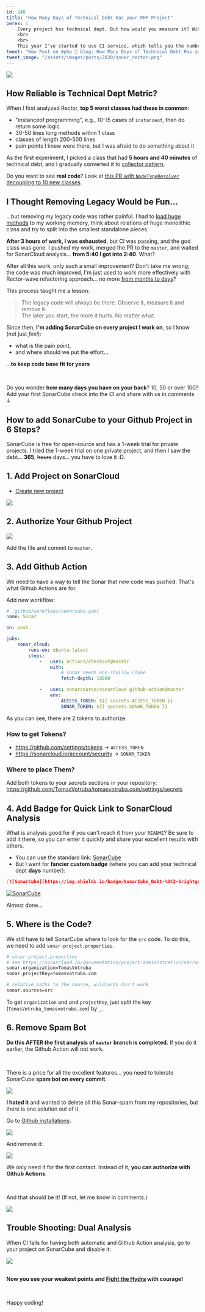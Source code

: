 ```yaml
---
id: 240
title: "How Many Days of Technical Debt Has your PHP Project"
perex: |
    Every project has technical dept. But how would you measure it? With [cognitive complexity](/blog/2018/05/21/is-your-code-readable-by-humans-cognitive-complexity-tells-you/)? The age of the framework? Any other guess?
    <br>
    <br>
    This year I've started to use CI service, which tells you the number in days. And it works pretty well... how many days Rector has? Keep on learning.
tweet: "New Post on #php 🐘 blog: How Many Days of Technical Debt Has your PHP Project   #sonarcube #githubactions"
tweet_image: "/assets/images/posts/2020/sonar_rector.png"
---
```


<a href="https://sonarcloud.io/dashboard?id=rectorphp_rector">
    <img src="/assets/images/posts/2020/sonar_rector.png" class="img-thumbnail">
</a>

## How Reliable is Technical Dept Metric?

When I first analyzed Rector, **top 5 worst classes had these in common**:

- "instanceof programming", e.g., 10-15 cases of `instanceof`, then do return some logic
- 30-50 lines long methods within 1 class
- classes of length 200-500 lines
- pain points I knew were there, but I was afraid to do something about it

As the first experiment, I picked a class that had **5 hours and 40 minutes** of technical debt, and I gradually converted it to [collector pattern](/blog/2018/06/14/collector-pattern-for-dummies/).

Do you want to see **real code**? Look at [this PR with `NodeTypeResolver` decoupling to 10 new classes](https://github.com/rectorphp/rector/pull/2767/files#diff-23d92ff042a5c83870af8b8d30bbdd8d).

## I Thought Removing Legacy Would be Fun...

...but removing my legacy code was rather painful. I had to [load huge methods](/blog/2018/05/21/is-your-code-readable-by-humans-cognitive-complexity-tells-you/) to my working memory, think about relations of huge monolithic class and try to split into the smallest standalone pieces.

**After 3 hours of work, I was exhausted**, but CI was passing, and the god class was gone. I pushed my work, merged the PR to the `master`, and waited for SonarCloud analysis... **from 5:40 I got into 2:40**. What?

After all this work, only such a small improvement? Don't take me wrong; the code was much improved, I'm just used to work more effectively with Rector-wave refactoring approach... no more [from months to days](https://freek.dev/1518-automatically-convert-your-code-to-php-74-syntax-using-rector)?

This process taught me a lesson:

<blockquote class="blockquote mt-5 mb-5 text-center">
    The legacy code will always be there. Observe it, measure it and remove it.
    <br>
    The later you start, the more it hurts. No matter what.
</blockquote>

Since then, **I'm adding SonarCube on every project I work on**, so I know (not just *feel*):

- what is the pain point,
- and where should we put the effort...

...**to keep code base fit for years**

<br>

Do you wonder **how many days you have on your back**? 10, 50 or over 100? Add your first SonarCube check into the CI and share with us in comments ↓

## How to add SonarCube to your Github Project in 6 Steps?

SonarCube is free for open-source and has a 1-week trial for private projects. I tried the 1-week trial on one private project, and then I saw the debt... **365**, ~~hours~~ days... you have to love it :D.

## 1. Add Project on SonarCloud

- [Create new project](https://sonarcloud.io/projects/create)

<img src="/assets/images/posts/2020/sonar_step_1.png" class="img-thumbnail">

## 2. Authorize Your Github Project

<img src="/assets/images/posts/2020/sonar_step_2.png" class="img-thumbnail">

Add the file and commit to `master`.

## 3. Add Github Action

We need to have a way to tell the Sonar that new code was pushed. That's what Github Actions are for.

Add new workflow:

```yaml
# .github/workflows/sonarcube.yaml
name: Sonar

on: push

jobs:
    sonar_cloud:
        runs-on: ubuntu-latest
        steps:
            -   uses: actions/checkout@master
                with:
                    # sonar needs non-shallow clone
                    fetch-depth: 10000

            -   uses: sonarsource/sonarcloud-github-action@master
                env:
                    ACCESS_TOKEN: ${{ secrets.ACCESS_TOKEN }}
                    SONAR_TOKEN: ${{ secrets.SONAR_TOKEN }}
```

As you can see, there are 2 tokens to authorize.

### How to get Tokens?

- https://github.com/settings/tokens → `ACCESS_TOKEN`
- https://sonarcloud.io/account/security → `SONAR_TOKEN`

### Where to place Them?

Add both tokens to your *secrets* sections in your repository: https://github.com/TomasVotruba/tomasvotruba.com/settings/secrets

## 4. Add Badge for Quick Link to SonarCloud Analysis

What is analysis good for if you can't reach it from your `README`? Be sure to add it there, so you can enter it quickly and share your excellent results with others.

* You can use the standard link: [SonarCube](https://sonarcloud.io/dashboard?id=TomasVotruba_tomasvotruba.com)
* But I went for **fancier custom badge** (where you can add your technical dept **days** number):

```markdown
[![SonarCube](https://img.shields.io/badge/SonarCube_Debt-%3C2-brightgreen.svg?style=flat-square)](https://sonarcloud.io/dashboard?id=TomasVotruba_tomasvotruba.com)
```

[![SonarCube](https://img.shields.io/badge/SonarCube_Debt-%3C2-brightgreen.svg?style=flat-square)](https://sonarcloud.io/dashboard?id=TomasVotruba_tomasvotruba.com)

Almost done...

## 5. Where is the Code?

We still have to tell SonarCube where to look for the `src` code. To do this, we need to add `sonar-project.properties`.

```bash
# sonar-project.properties
# see https://sonarcloud.io/documentation/project-administration/narrowing-the-focus/
sonar.organization=TomasVotruba
sonar.projectKey=tomasvotruba.com

# relative paths to the source, wildcards don't work
sonar.sources=src
```

To get `organization` and and `projectKey`, just split the key (`TomasVotruba_tomasvotruba.com`) by `_`.

## 6. Remove Spam Bot

**Do this AFTER the first analysis of `master` branch is completed.** If you do it earlier, the Github Action will not work.

<br>

There is a price for all the excellent features... you need to tolerate SonarCube **spam bot on every commit**.

<img src="/assets/images/posts/2020/sonar_spam.png" class="img-thumbnail">

**I hated it** and wanted to delete all this Sonar-spam from my repositories, but there is one solution out of it.

Go to [Github installations](https://github.com/settings/installations):

<img src="/assets/images/posts/2020/sonar_step_3.png" class="img-thumbnail">

And remove it:

<img src="/assets/images/posts/2020/sonar_step_4.png" class="img-thumbnail">

We only need it for the first contact. Instead of it, **you can authorize with Github Actions**.

<br>

And that should be it! (If not, let me know in comments.)

<a href="https://sonarcloud.io/dashboard?id=TomasVotruba_tomasvotruba.com">
    <img src="/assets/images/posts/2020/sonar_final.png" class="img-thumbnail">
</a>

<br>

## Trouble Shooting: Dual Analysis

When CI fails for having both automatic and Github Action analysis, go to your project on SonarCube and disable it:

<img src="/assets/images/posts/2020/sonar_one_method.png" class="img-thumbnail">

<br>
<br>

**Now you see your weakest points and [Fight the Hydra](https://joshkaufman.net/how-to-fight-a-hydra/) with courage!**

<br>

Happy coding!
